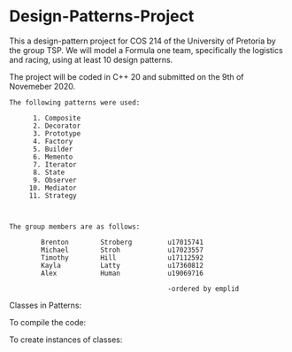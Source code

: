 # Design-Patterns-Project
This a design-pattern project for COS 214 of the University of Pretoria by the group TSP.
We will model a Formula one team, specifically the logistics and racing, using at least 10 design patterns. 

The project will be coded in C++ 20 and submitted on the 9th of Novemeber 2020.

    The following patterns were used:

          1. Composite
          2. Decorator
          3. Prototype
          4. Factory
          5. Builder
          6. Memento
          7. Iterator
          8. State
          9. Observer
         10. Mediator
         11. Strategy



    The group members are as follows:

            Brenton        Stroberg         u17015741
            Michael        Stroh            u17023557
            Timothy        Hill             u17112592
            Kayla          Latty            u17360812
            Alex           Human            u19069716

                                            -ordered by emplid
Classes in Patterns:

To compile the code:


To create instances of classes:

